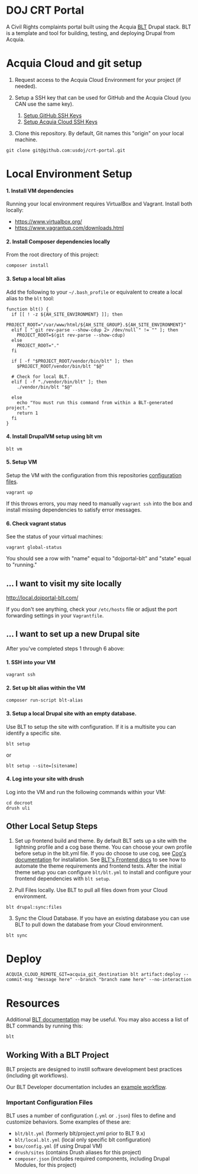 # DOJ CRT Portal

A Civil Rights complaints portal built using the Acquia [BLT](https://github.com/acquia/blt) Drupal stack. BLT is a template and tool for building, testing, and deploying Drupal from Acquia.

# Acquia Cloud and git setup

1. Request access to the Acquia Cloud Environment for your project (if needed).

2. Setup a SSH key that can be used for GitHub and the Acquia Cloud (you CAN use the same key).
    1. [Setup GitHub SSH Keys](https://help.github.com/articles/adding-a-new-ssh-key-to-your-github-account/)
    2. [Setup Acquia Cloud SSH Keys](https://docs.acquia.com/acquia-cloud/ssh/generate)

3. Clone this repository. By default, Git names this "origin" on your local machine.

```
git clone git@github.com:usdoj/crt-portal.git
```

# Local Environment Setup

#### 1. Install VM dependencies

Running your local environment requires VirtualBox and Vagrant. Install both locally:

- https://www.virtualbox.org/
- https://www.vagrantup.com/downloads.html

#### 2. Install Composer dependencies locally

From the root directory of this project:

```
composer install
```

#### 3. Setup a local blt alias

Add the following to your `~/.bash_profile` or equivalent to create a local alias to the `blt` tool:

```
function blt() {
  if [[ ! -z ${AH_SITE_ENVIRONMENT} ]]; then
    PROJECT_ROOT="/var/www/html/${AH_SITE_GROUP}.${AH_SITE_ENVIRONMENT}"
  elif [ "`git rev-parse --show-cdup 2> /dev/null`" != "" ]; then
    PROJECT_ROOT=$(git rev-parse --show-cdup)
  else
    PROJECT_ROOT="."
  fi

  if [ -f "$PROJECT_ROOT/vendor/bin/blt" ]; then
    $PROJECT_ROOT/vendor/bin/blt "$@"

  # Check for local BLT.
  elif [ -f "./vendor/bin/blt" ]; then
    ./vendor/bin/blt "$@"

  else
    echo "You must run this command from within a BLT-generated project."
    return 1
  fi
}

```

#### 4. Install DrupalVM setup using blt vm

```
blt vm
```

#### 5. Setup VM

Setup the VM with the configuration from this repositories [configuration files](#important-configuration-files).

```
vagrant up
```

If this throws errors, you may need to manually `vagrant ssh` into the box and install missing dependencies to satisfy error messages.

#### 6. Check vagrant status

See the status of your virtual machines:

```
vagrant global-status
```

You should see a row with "name" equal to "dojportal-blt" and "state" equal to "running."

## ... I want to visit my site locally

http://local.dojportal-blt.com/

If you don't see anything, check your `/etc/hosts` file or adjust the port forwarding settings in your `Vagrantfile`.

## ... I want to set up a new Drupal site

After you've completed steps 1 through 6 above:

#### 1. SSH into your VM

```
vagrant ssh
```

#### 2. Set up blt alias within the VM

```
composer run-script blt-alias
```

#### 3. Setup a local Drupal site with an empty database.
Use BLT to setup the site with configuration.  If it is a multisite you can identify a specific site.

```
blt setup
```
or

```
blt setup --site=[sitename]
```

#### 4. Log into your site with drush

Log into the VM and run the following commands within your VM:

```
cd docroot
drush uli
```

## Other Local Setup Steps

1. Set up frontend build and theme.
By default BLT sets up a site with the lightning profile and a cog base theme. You can choose your own profile before setup in the blt.yml file. If you do choose to use cog, see [Cog's documentation](https://github.com/acquia-pso/cog/blob/8.x-1.x/STARTERKIT/README.md#create-cog-sub-theme) for installation.
See [BLT's Frontend docs](https://docs.acquia.com/blt/developer/frontend/) to see how to automate the theme requirements and frontend tests.
After the initial theme setup you can configure `blt/blt.yml` to install and configure your frontend dependencies with `blt setup`.

2. Pull Files locally.
Use BLT to pull all files down from your Cloud environment.

```
blt drupal:sync:files
```

3. Sync the Cloud Database.
If you have an existing database you can use BLT to pull down the database from your Cloud environment.

```
blt sync
```

# Deploy

```
ACQUIA_CLOUD_REMOTE_GIT=acquia_git_destination blt artifact:deploy --commit-msg "message here" --branch "branch name here" --no-interaction
```

# Resources

Additional [BLT documentation](https://docs.acquia.com/blt/) may be useful. You may also access a list of BLT commands by running this:

```
blt
```

<!---
Note the following properties of this project:
* Primary development branch: #GIT_PRIMARY_DEV_BRANCH
* Local environment: #LOCAL_DEV_SITE_ALIAS
* Local site URL: #LOCAL_DEV_URL
--->

## Working With a BLT Project

BLT projects are designed to instill software development best practices (including git workflows).

Our BLT Developer documentation includes an [example workflow](https://docs.acquia.com/blt/developer/dev-workflow/).

### Important Configuration Files

BLT uses a number of configuration (`.yml` or `.json`) files to define and customize behaviors. Some examples of these are:

* `blt/blt.yml` (formerly blt/project.yml prior to BLT 9.x)
* `blt/local.blt.yml` (local only specific blt configuration)
* `box/config.yml` (if using Drupal VM)
* `drush/sites` (contains Drush aliases for this project)
* `composer.json` (includes required components, including Drupal Modules, for this project)
